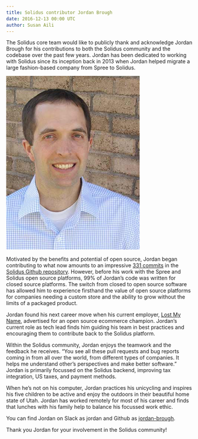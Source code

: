 ```yaml
---
title: Solidus contributor Jordan Brough
date: 2016-12-13 00:00 UTC
author: Susan Aili
---
```


The Solidus core team would like to publicly thank and acknowledge Jordan Brough for his contributions to both the Solidus community and the codebase over the past few years. Jordan has been dedicated to working with Solidus since its inception back in 2013 when Jordan helped migrate a large fashion-based company from Spree to Solidus.

![Solidus contributor Jordan Brough](2016-12-13-solidus-contributor-jordan-brough/jordan-profile.jpg)

Motivated by the benefits and potential of open source, Jordan began contributing to what now amounts to an impressive [331 commits](https://github.com/solidusio/solidus/commits?author=jordan-brough) in the [Solidus Github repository](https://github.com/solidusio/solidus). However, before his work with the Spree and Solidus open source platforms, 99% of Jordan’s code was written for closed source platforms. The switch from closed to open source software has allowed him to experience firsthand the value of open source platforms for companies needing a custom store and the ability to grow without the limits of a packaged product. 

Jordan found his next career move when his current employer, [Lost My Name](https://www.lostmy.name/), advertised for an open source ecommerce champion. Jordan’s current role as tech lead finds him guiding his team in best practices and encouraging them to contribute back to the Solidus platform.

Within the Solidus community, Jordan enjoys the teamwork and the feedback he receives. “You see all these pull requests and bug reports coming in from all over the world, from different types of companies. It helps me understand other’s perspectives and make better software.” 
Jordan is primarily focussed on the Solidus backend, improving tax integration, US taxes, and payment methods.

When he’s not on his computer, Jordan practices his unicycling and inspires his five children to be active and enjoy the outdoors in their beautiful home state of Utah. Jordan has worked remotely for most of his career and finds that lunches with his family help to balance his focussed work ethic.

You can find Jordan on Slack as jordan and Github as [jordan-brough](https://github.com/jordan-brough).

Thank you Jordan for your involvement in the Solidus community!